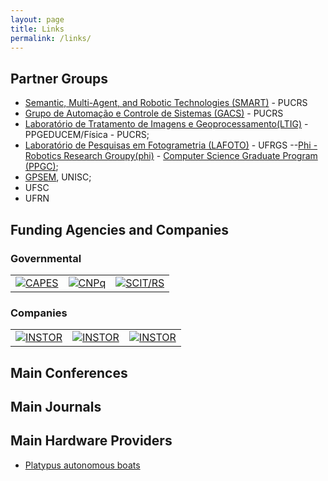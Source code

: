 ```yaml
---
layout: page
title: Links
permalink: /links/
---
```


## Partner Groups

 - [Semantic, Multi-Agent, and Robotic Technologies (SMART)](https://smart-pucrs.github.io/) - PUCRS
 - [Grupo de Automação e Controle de Sistemas (GACS)](http://www.feng.pucrs.br/~gacs/) - PUCRS
 - [Laboratório de Tratamento de Imagens e Geoprocessamento(LTIG)](http://www.pucrs.br/ffch/lab-geo/) - PPGEDUCEM/Física - PUCRS;
 - [Laboratório de Pesquisas em Fotogrametria (LAFOTO)](https://www.ufrgs.br/lafoto/) - UFRGS
 --[Phi - Robotics Research Groupy(phi)](http://www.inf.ufrgs.br/phi-group/phi-r2/Welcome.html) - [Computer Science Graduate Program (PPGC)](http://www.inf.ufrgs.br/ppgc/); 
 - [GPSEM](http://inf.unisc.br/gpsem/), UNISC;
 - UFSC
 - UFRN

## Funding Agencies and Companies

### Governmental 

 | | | |
| --- | --- | --- |
|  <a href="http://www.capes.gov.br/" rel="CAPES">![CAPES](../images/logos/capes.png)</a>  |   <a href="http://www.cnpq.gov.br/" rel="CNPq">![CNPq](../images/logos/cnpq.png)</a>  | <a href="http://www.scit.rs.gov.br/" rel="SCIT/RS">![SCIT/RS](../images/logos/scit.png "SCIT/RS")</a>  |

### Companies 

 | | | |
| --- | --- | --- |
|  <a href="http://www.instor.com.br/" rel="INSTOR">![INSTOR](../images/logos/instor.png)</a>  |   <a href="http://www.instor.com.br/" rel="INSTOR">![INSTOR](../images/logos/instor.png)</a>  | <a href="http://www.instor.com.br/" rel="INSTOR">![INSTOR](../images/logos/instor.png)</a>  |


## Main Conferences


## Main Journals


## Main Hardware Providers

- [Platypus autonomous boats](http://senseplatypus.com/)
